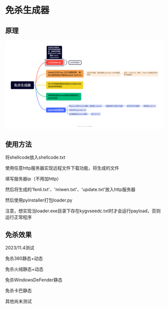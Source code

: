 # 免杀生成器

## 原理

![免杀生成器](images\免杀生成器.png)

## 使用方法

将shellcode放入shellcode.txt

使用任意http服务器实现远程文件下载功能，将生成的文件

填写服务器ip（不用加http）

然后将生成的'fenli.txt'、'miwen.txt'、'update.txt'放入http服务器

然后使用pyinstaller打包loader.py

注意，想实现当loader.exe目录下存在kygvseedc.txt时才会运行payload，否则运行正常程序

## 免杀效果

2023/11.4测试

免杀360静态+动态

免杀火绒静态+动态

免杀WindowsDeFender静态

免杀卡巴静态

其他尚未测试 
